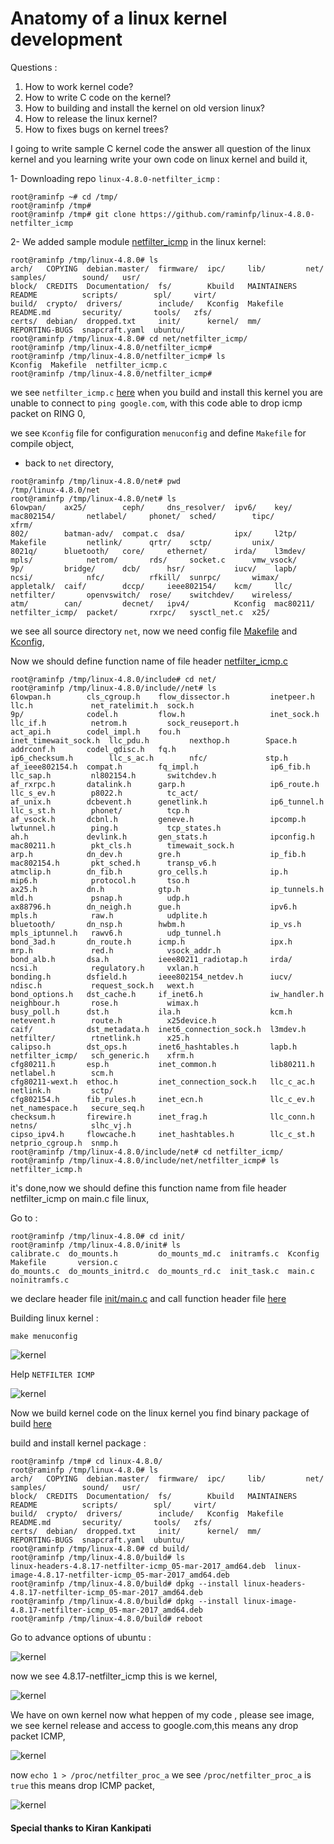 # Anatomy of a linux kernel development

Questions :
1) How to work kernel code?
2) How to write C code on the kernel?
3) How to building and install the kernel on old version linux?
4) How to release the linux kernel?
5) How to fixes bugs on kernel trees?

I going to write sample C kernel code the answer all question of the linux kernel and you learning write your own code on linux kernel and build it,

1- Downloading repo `linux-4.8.0-netfilter_icmp` :

```
root@raminfp ~# cd /tmp/
root@raminfp /tmp# 
root@raminfp /tmp# git clone https://github.com/raminfp/linux-4.8.0-netfilter_icmp
```

2- We added sample module [netfilter_icmp](https://github.com/raminfp/linux-4.8.0-netfilter_icmp/tree/master/net/netfilter_icmp) in the linux kernel:

```
root@raminfp /tmp/linux-4.8.0# ls
arch/   COPYING  debian.master/  firmware/  ipc/     lib/         net/            samples/        sound/   usr/
block/  CREDITS  Documentation/  fs/        Kbuild   MAINTAINERS  README          scripts/        spl/     virt/
build/  crypto/  drivers/        include/   Kconfig  Makefile     README.md       security/       tools/   zfs/
certs/  debian/  dropped.txt     init/      kernel/  mm/          REPORTING-BUGS  snapcraft.yaml  ubuntu/
root@raminfp /tmp/linux-4.8.0# cd net/netfilter_icmp/
root@raminfp /tmp/linux-4.8.0/netfilter_icmp# 
root@raminfp /tmp/linux-4.8.0/netfilter_icmp# ls
Kconfig  Makefile  netfilter_icmp.c
root@raminfp /tmp/linux-4.8.0/netfilter_icmp# 
```

we see `netfilter_icmp.c` [here](https://github.com/raminfp/linux-4.8.0-netfilter_icmp/blob/master/net/netfilter_icmp/netfilter_icmp.c) when you build and install this kernel you are unable to connect to `ping google.com`, with this code able to drop icmp packet on RING 0,

we see `Kconfig` file for configuration `menuconfig` and define `Makefile` for compile object,

- back to `net` directory,
 
```
root@raminfp /tmp/linux-4.8.0/net# pwd
/tmp/linux-4.8.0/net
root@raminfp /tmp/linux-4.8.0/net# ls
6lowpan/    ax25/        ceph/     dns_resolver/  ipv6/    key/       mac802154/       netlabel/     phonet/  sched/        tipc/       xfrm/
802/        batman-adv/  compat.c  dsa/           ipx/     l2tp/      Makefile         netlink/      qrtr/    sctp/         unix/
8021q/      bluetooth/   core/     ethernet/      irda/    l3mdev/    mpls/            netrom/       rds/     socket.c      vmw_vsock/
9p/         bridge/      dcb/      hsr/           iucv/    lapb/      ncsi/            nfc/          rfkill/  sunrpc/       wimax/
appletalk/  caif/        dccp/     ieee802154/    kcm/     llc/       netfilter/       openvswitch/  rose/    switchdev/    wireless/
atm/        can/         decnet/   ipv4/          Kconfig  mac80211/  netfilter_icmp/  packet/       rxrpc/   sysctl_net.c  x25/

```

we see all source directory `net`, now we need config file [Makefile](https://github.com/raminfp/linux-4.8.0-netfilter_icmp/blob/master/net/Makefile#L13) and [Kconfig](https://github.com/raminfp/linux-4.8.0-netfilter_icmp/blob/master/net/Kconfig#L90),

Now we should define function name of file header [netfilter_icmp.c](https://github.com/raminfp/linux-4.8.0-netfilter_icmp/blob/master/include/net/netfilter_icmp/netfilter_icmp.h)

```
root@raminfp /tmp/linux-4.8.0/include# cd net/
root@raminfp /tmp/linux-4.8.0/include//net# ls
6lowpan.h        cls_cgroup.h    flow_dissector.h         inetpeer.h            llc.h             net_ratelimit.h  sock.h
9p/              codel.h         flow.h                   inet_sock.h           llc_if.h          netrom.h         sock_reuseport.h
act_api.h        codel_impl.h    fou.h                    inet_timewait_sock.h  llc_pdu.h         nexthop.h        Space.h
addrconf.h       codel_qdisc.h   fq.h                     ip6_checksum.h        llc_s_ac.h        nfc/             stp.h
af_ieee802154.h  compat.h        fq_impl.h                ip6_fib.h             llc_sap.h         nl802154.h       switchdev.h
af_rxrpc.h       datalink.h      garp.h                   ip6_route.h           llc_s_ev.h        p8022.h          tc_act/
af_unix.h        dcbevent.h      genetlink.h              ip6_tunnel.h          llc_s_st.h        phonet/          tcp.h
af_vsock.h       dcbnl.h         geneve.h                 ipcomp.h              lwtunnel.h        ping.h           tcp_states.h
ah.h             devlink.h       gen_stats.h              ipconfig.h            mac80211.h        pkt_cls.h        timewait_sock.h
arp.h            dn_dev.h        gre.h                    ip_fib.h              mac802154.h       pkt_sched.h      transp_v6.h
atmclip.h        dn_fib.h        gro_cells.h              ip.h                  mip6.h            protocol.h       tso.h
ax25.h           dn.h            gtp.h                    ip_tunnels.h          mld.h             psnap.h          udp.h
ax88796.h        dn_neigh.h      gue.h                    ipv6.h                mpls.h            raw.h            udplite.h
bluetooth/       dn_nsp.h        hwbm.h                   ip_vs.h               mpls_iptunnel.h   rawv6.h          udp_tunnel.h
bond_3ad.h       dn_route.h      icmp.h                   ipx.h                 mrp.h             red.h            vsock_addr.h
bond_alb.h       dsa.h           ieee80211_radiotap.h     irda/                 ncsi.h            regulatory.h     vxlan.h
bonding.h        dsfield.h       ieee802154_netdev.h      iucv/                 ndisc.h           request_sock.h   wext.h
bond_options.h   dst_cache.h     if_inet6.h               iw_handler.h          neighbour.h       rose.h           wimax.h
busy_poll.h      dst.h           ila.h                    kcm.h                 netevent.h        route.h          x25device.h
caif/            dst_metadata.h  inet6_connection_sock.h  l3mdev.h              netfilter/        rtnetlink.h      x25.h
calipso.h        dst_ops.h       inet6_hashtables.h       lapb.h                netfilter_icmp/   sch_generic.h    xfrm.h
cfg80211.h       esp.h           inet_common.h            lib80211.h            netlabel.h        scm.h
cfg80211-wext.h  ethoc.h         inet_connection_sock.h   llc_c_ac.h            netlink.h         sctp/
cfg802154.h      fib_rules.h     inet_ecn.h               llc_c_ev.h            net_namespace.h   secure_seq.h
checksum.h       firewire.h      inet_frag.h              llc_conn.h            netns/            slhc_vj.h
cipso_ipv4.h     flowcache.h     inet_hashtables.h        llc_c_st.h            netprio_cgroup.h  snmp.h
root@raminfp /tmp/linux-4.8.0/include/net# cd netfilter_icmp/
root@raminfp /tmp/linux-4.8.0/include/net/netfilter_icmp# ls
netfilter_icmp.h
```

it's done,now we should define this function name from file header netfilter_icmp on main.c file linux,

Go to :

```
root@raminfp /tmp/linux-4.8.0# cd init/
root@raminfp /tmp/linux-4.8.0/init# ls
calibrate.c  do_mounts.h         do_mounts_md.c  initramfs.c  Kconfig  Makefile       version.c
do_mounts.c  do_mounts_initrd.c  do_mounts_rd.c  init_task.c  main.c   noinitramfs.c
```

we declare header file [init/main.c](https://github.com/raminfp/linux-4.8.0-netfilter_icmp/blob/master/init/main.c#L91&L93)
and call function header file [here](https://github.com/raminfp/linux-4.8.0-netfilter_icmp/blob/master/init/main.c#L655&L657)


Building linux kernel :

```
make menuconfig
```

![kernel](http://up2www.com/uploads/a71d1.png "kernel")

Help `NETFILTER ICMP`


![kernel](http://up2www.com/uploads/2b5e2.png "kernel")

Now we build kernel code on the linux kernel you find binary package of build [here](https://github.com/raminfp/linux-4.8.0-netfilter_icmp/tree/master/build) 

build and install kernel package :
```
root@raminfp /tmp# cd linux-4.8.0/
root@raminfp /tmp/linux-4.8.0# ls
arch/   COPYING  debian.master/  firmware/  ipc/     lib/         net/            samples/        sound/   usr/
block/  CREDITS  Documentation/  fs/        Kbuild   MAINTAINERS  README          scripts/        spl/     virt/
build/  crypto/  drivers/        include/   Kconfig  Makefile     README.md       security/       tools/   zfs/
certs/  debian/  dropped.txt     init/      kernel/  mm/          REPORTING-BUGS  snapcraft.yaml  ubuntu/
root@raminfp /tmp/linux-4.8.0# cd build/
root@raminfp /tmp/linux-4.8.0/build# ls
linux-headers-4.8.17-netfilter-icmp_05-mar-2017_amd64.deb  linux-image-4.8.17-netfilter-icmp_05-mar-2017_amd64.deb
root@raminfp /tmp/linux-4.8.0/build# dpkg --install linux-headers-4.8.17-netfilter-icmp_05-mar-2017_amd64.deb
root@raminfp /tmp/linux-4.8.0/build# dpkg --install linux-image-4.8.17-netfilter-icmp_05-mar-2017_amd64.deb
root@raminfp /tmp/linux-4.8.0/build# reboot
```

Go to advance options of ubuntu :

![kernel](http://up2www.com/uploads/4382IMG-20170330-001911.jpg "boot")

now we see 4.8.17-netfilter_icmp this is we kernel,


![kernel](http://up2www.com/uploads/4382IMG-20170330-001941.jpg "boot")

We have on own kernel now what heppen of my code , please see image, we see kernel release and access to google.com,this means any drop packet ICMP,

![kernel](http://up2www.com/uploads/ab743.png "kernel")

now `echo 1 > /proc/netfilter_proc_a` we see `/proc/netfilter_proc_a` is `true` this means drop ICMP packet,

![kernel](http://up2www.com/uploads/ab744.png "kernel")
 

#### Special thanks to Kiran Kankipati 

